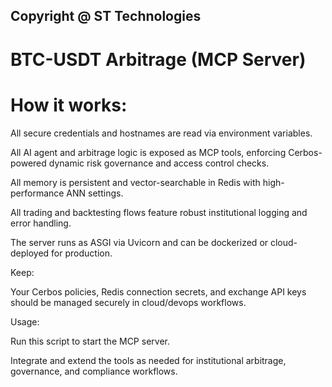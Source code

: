 ## Copyright @ ST Technologies

# BTC-USDT Arbitrage (MCP Server)

# How it works:

All secure credentials and hostnames are read via environment variables.

All AI agent and arbitrage logic is exposed as MCP tools, enforcing Cerbos-powered dynamic risk governance and access control checks.

All memory is persistent and vector-searchable in Redis with high-performance ANN settings.

All trading and backtesting flows feature robust institutional logging and error handling.

The server runs as ASGI via Uvicorn and can be dockerized or cloud-deployed for production.

Keep:

Your Cerbos policies, Redis connection secrets, and exchange API keys should be managed securely in cloud/devops workflows.

Usage:

Run this script to start the MCP server.

Integrate and extend the tools as needed for institutional arbitrage, governance, and compliance workflows.

